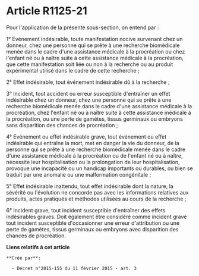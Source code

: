 # Article R1125-21

Pour l'application de la présente sous-section, on entend par :

1° Evénement indésirable, toute manifestation nocive survenant chez un donneur, chez une personne qui se prête à une
recherche biomédicale menée dans le cadre d'une assistance médicale à la procréation ou chez l'enfant né ou à naître suite à
cette assistance médicale à la procréation, que cette manifestation soit liée ou non à la recherche ou au produit
expérimental utilisé dans le cadre de cette recherche ;

2° Effet indésirable, tout événement indésirable dû à la recherche ;

3° Incident, tout accident ou erreur susceptible d'entraîner un effet indésirable chez un donneur, chez une personne qui se
prête à une recherche biomédicale menée dans le cadre d'une assistance médicale à la procréation, chez l'enfant né ou à
naître suite à cette assistance médicale à la procréation, ou une perte de gamètes, tissus germinaux ou embryons sans
disparition des chances de procréation ;

4° Evénement ou effet indésirable grave, tout événement ou effet indésirable qui entraîne la mort, met en danger la vie du
donneur, de la personne qui se prête à une recherche biomédicale menée dans le cadre d'une assistance médicale à la
procréation ou de l'enfant né ou à naître, nécessite leur hospitalisation ou la prolongation de leur hospitalisation,
provoque une incapacité ou un handicap importants ou durables, ou bien se traduit par une anomalie ou une malformation
congénitale ;

5° Effet indésirable inattendu, tout effet indésirable dont la nature, la sévérité ou l'évolution ne concorde pas avec les
informations relatives aux produits, actes pratiqués et méthodes utilisées au cours de la recherche ;

6° Incident grave, tout incident susceptible d'entraîner des effets indésirables graves. Doit également être considéré comme
incident grave tout incident susceptible d'occasionner une erreur d'attribution ou une perte de gamètes, tissus germinaux ou
embryons avec disparition des chances de procréation.

**Liens relatifs à cet article**

	**Créé par**:

	  - Décret n°2015-155 du 11 février 2015 - art. 3
